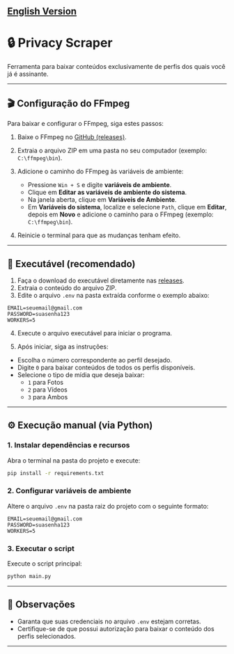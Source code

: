 ## [English Version](https://github.com/justsadb000y/privacy-scraper/blob/main/README-en.md)

# 🔒 Privacy Scraper

Ferramenta para baixar conteúdos exclusivamente de perfis dos quais você já é assinante.

---

## 🎬 Configuração do FFmpeg

Para baixar e configurar o FFmpeg, siga estes passos:

1. Baixe o FFmpeg no [GitHub (releases)](https://github.com/BtbN/FFmpeg-Builds/releases).

2. Extraia o arquivo ZIP em uma pasta no seu computador (exemplo: `C:\ffmpeg\bin`).

3. Adicione o caminho do FFmpeg às variáveis de ambiente:

   - Pressione `Win + S` e digite **variáveis de ambiente**.
   - Clique em **Editar as variáveis de ambiente do sistema**.
   - Na janela aberta, clique em **Variáveis de Ambiente**.
   - Em **Variáveis do sistema**, localize e selecione `Path`, clique em **Editar**, depois em **Novo** e adicione o caminho para o FFmpeg (exemplo: `C:\ffmpeg\bin`).

4. Reinicie o terminal para que as mudanças tenham efeito.

---

## 🚀 Executável (recomendado)

1. Faça o download do executável diretamente nas [releases](https://github.com/justsadb000y/privacy-scraper/releases).
2. Extraia o conteúdo do arquivo ZIP.
3. Edite o arquivo `.env` na pasta extraída conforme o exemplo abaixo:

```env
EMAIL=seuemail@gmail.com
PASSWORD=suasenha123
WORKERS=5
```

4. Execute o arquivo executável para iniciar o programa.

5. Após iniciar, siga as instruções:

- Escolha o número correspondente ao perfil desejado.
- Digite `0` para baixar conteúdos de todos os perfis disponíveis.
- Selecione o tipo de mídia que deseja baixar:
  - `1` para Fotos
  - `2` para Vídeos
  - `3` para Ambos

---

## ⚙️ Execução manual (via Python)

### 1. Instalar dependências e recursos

Abra o terminal na pasta do projeto e execute:

```bash
pip install -r requirements.txt
```

### 2. Configurar variáveis de ambiente

Altere o arquivo `.env` na pasta raiz do projeto com o seguinte formato:

```env
EMAIL=seuemail@gmail.com
PASSWORD=suasenha123
WORKERS=5
```

### 3. Executar o script

Execute o script principal:

```bash
python main.py
```

---

## 📌 Observações

- Garanta que suas credenciais no arquivo `.env` estejam corretas.
- Certifique-se de que possui autorização para baixar o conteúdo dos perfis selecionados.

---